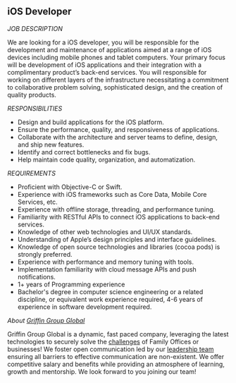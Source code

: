 ## iOS Developer

*JOB DESCRIPTION*

We are looking for a iOS developer, you will be responsible for the development and maintenance of applications aimed at a range of iOS devices including mobile phones and tablet computers. Your primary focus will be development of iOS applications and their integration with a complimentary product’s back-end services. You will responsible for working on different layers of the infrastructure necessitating a commitment to collaborative problem solving, sophisticated design, and the creation of quality products.

*RESPONSIBILITIES*

* Design and build applications for the iOS platform.
* Ensure the performance, quality, and responsiveness of applications.
* Collaborate with the architecture and server teams to define, design, and ship new features.
* Identify and correct bottlenecks and fix bugs.
* Help maintain code quality, organization, and automatization.

*REQUIREMENTS*

* Proficient with Objective-C or Swift.
* Experience with iOS frameworks such as Core Data, Mobile Core Services, etc.
* Experience with offline storage, threading, and performance tuning.
* Familiarity with RESTful APIs to connect iOS applications to back-end services.
* Knowledge of other web technologies and UI/UX standards.
* Understanding of Apple’s design principles and interface guidelines.
* Knowledge of open source technologies and libraries (cocoa pods) is strongly preferred.
* Experience with performance and memory tuning with tools.
* Implementation familiarity with cloud message APIs and push notifications.
* 1+ years of Programming experience
* Bachelor's degree in computer science engineering or a related discipline, or equivalent work experience required, 4-6 years of experience in software development required.

*About [Griffin Group Global][1]*

Griffin Group Global is a dynamic, fast paced company, leveraging the latest technologies to securely solve the [challenges][2] of Family Offices or businesses! We foster open communication led by our [leadership team][3] ensuring all barriers to effective communication are non-existent. We offer competitive salary and benefits while providing an atmosphere of learning, growth and mentorship. We look forward to you joining our team!


[1]: https://www.griffingroupgloabl.com
[2]: https://www.griffingroupglobal.com/gravity/#gravity-micro-services
[3]: https://www.griffingroupglobal.com/#meet-our-team

